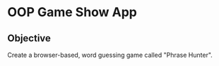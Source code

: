 # OOP Game Show App

## Objective

<p>Create a browser-based, word guessing game called "Phrase Hunter".</p>




